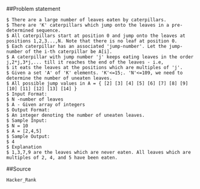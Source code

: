 
##Problem statement

    $ There are a large number of leaves eaten by caterpillars. 
    $ There are 'K' caterpillars which jump onto the leaves in a pre-determined sequence. 
    $ All caterpillars start at position 0 and jump onto the leaves at positions 1,2,3...,N. Note that there is no leaf at position 0.
    $ Each caterpillar has an associated 'jump-number'. Let the jump-number of the i-th caterpillar be A[i]. 
    $ A caterpillar with jump number 'j' keeps eating leaves in the order j,2*j,3*j,... till it reaches the end of the leaves - i.e,
    $ it eats the leaves at the positions which are multiples of 'j'.
    $ Given a set 'A' of 'K' elements. 'K'<=15;. 'N'<=109, we need to determine the number of uneaten leaves.
    $ All possible jump values in A = { [2] [3] [4] [5] [6] [7] [8] [9] [10] [11] [12] [13] [14] }
    $ Input Format:
    $ N -number of leaves
    $ A - Given array of integers
    $ Output Format:
    $ An integer denoting the number of uneaten leaves.  
    $ Sample Input:
    $ N = 10
    $ A = [2,4,5]
    $ Sample Output:
    $ 4
    $ Explanation
    $ 1,3,7,9 are the leaves which are never eaten. All leaves which are multiples of 2, 4, and 5 have been eaten.

##Source 

    Hacker_Rank